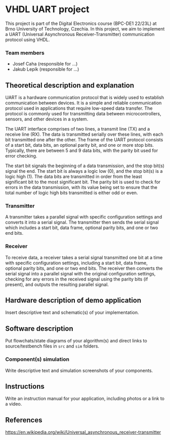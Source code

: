 # VHDL UART project

This project is part of the Digital Electronics course (BPC-DE1 22/23L) at Brno University of Technology, Czechia. In this project, we aim to implement a UART (Universal Asynchronous Receiver-Transmitter) communication protocol using VHDL.

### Team members

* Josef Caha    (responsible for ...)
* Jakub Lepík   (responsible for ...)

## Theoretical description and explanation

UART is a hardware communication protocol that is widely used to establish communication between devices. It is a simple and reliable communication protocol used in applications that require low-speed data transfer. The protocol is commonly used for transmitting data between microcontrollers, sensors, and other devices in a system.

The UART interface comprises of two lines, a transmit line (TX) and a receive line (RX). The data is transmitted serially over these lines, with each bit transmitted one after the other. The frame of the UART protocol consists of a start bit, data bits, an optional parity bit, and one or more stop bits. Typically, there are between 5 and 9 data bits, with the parity bit used for error checking.

The start bit signals the beginning of a data transmission, and the stop bit(s) signal the end. The start bit is always a logic low (0), and the stop bit(s) is a logic high (1). The data bits are transmitted in order from the least significant bit to the most significant bit. The parity bit is used to check for errors in the data transmission, with its value being set to ensure that the total number of logic high bits transmitted is either odd or even.

### Transmitter

A transmitter takes a parallel signal with specific configuration settings and converts it into a serial signal. The transmitter then sends the serial signal which includes a start bit, data frame, optional parity bits, and one or two end bits.

### Receiver

To receive data, a receiver takes a serial signal transmitted one bit at a time with specific configuration settings, including a start bit, data frame, optional parity bits, and one or two end bits. The receiver then converts the serial signal into a parallel signal with the original configuration settings, checking for any errors in the received signal using the parity bits (if present), and outputs the resulting parallel signal.

## Hardware description of demo application

Insert descriptive text and schematic(s) of your implementation.

## Software description

Put flowchats/state diagrams of your algorithm(s) and direct links to source/testbench files in `src` and `sim` folders. 

### Component(s) simulation

Write descriptive text and simulation screenshots of your components.

## Instructions

Write an instruction manual for your application, including photos or a link to a video.

## References

https://en.wikipedia.org/wiki/Universal_asynchronous_receiver-transmitter
